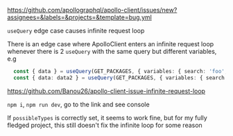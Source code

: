 https://github.com/apollographql/apollo-client/issues/new?assignees=&labels=&projects=&template=bug.yml


`useQuery` edge case causes infinite request loop



There is an edge case where ApolloClient enters an infinite request loop whenever there is 2 `useQuery` with the same query but different variables, e.g
```ts
  const { data } = useQuery(GET_PACKAGES, { variables: { search: 'foo', app: true } })
  const { data: data2 } = useQuery(GET_PACKAGES, { variables: { search: 'foo', app: false } })
```


https://github.com/Banou26/apollo-client-issue-infinite-request-loop


`npm i`, `npm run dev`, go to the link and see console


If `possibleTypes` is correctly set, it seems to work fine, but for my fully fledged project, this still doesn't fix the infinite loop for some reason

